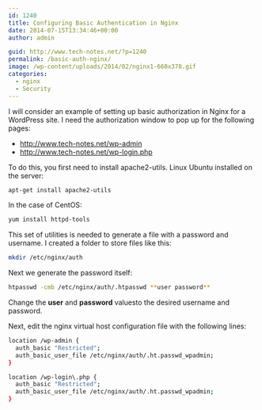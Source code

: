 ```yaml
---
id: 1240
title: Configuring Basic Authentication in Nginx
date: 2014-07-15T13:34:46+00:00
author: admin

guid: http://www.tech-notes.net/?p=1240
permalink: /basic-auth-nginx/
image: /wp-content/uploads/2014/02/nginx1-660x378.gif
categories:
  - nginx
  - Security
---
```

I will consider an example of setting up basic authorization in Nginx for a WordPress site. I need the authorization window to pop up for the following pages:
* http://www.tech-notes.net/wp-admin
* http://www.tech-notes.net/wp-login.php

To do this, you first need to install apache2-utils. Linux Ubuntu installed on the server:
```bash
apt-get install apache2-utils
```

In the case of CentOS:
```bash
yum install httpd-tools
```

This set of utilities is needed to generate a file with a password and username. I created a folder to store files like this:
```bash
mkdir /etc/nginx/auth
```

Next we generate the password itself:
```bash
htpasswd -cmb /etc/nginx/auth/.htpasswd **user password**
```

Change the **user** and **password** values ​​to the desired username and password.

Next, edit the nginx virtual host configuration file with the following lines:
```bash
location /wp-admin {
  auth_basic "Restricted";
  auth_basic_user_file /etc/nginx/auth/.ht.passwd_wpadmin;
}

location /wp-login\.php {
  auth_basic "Restricted";
  auth_basic_user_file /etc/nginx/auth/.ht.passwd_wpadmin;
}
```